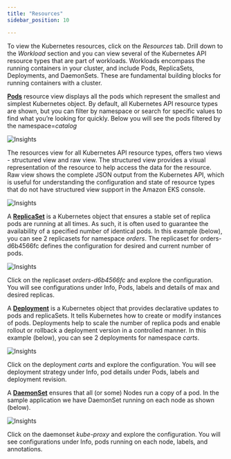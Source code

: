 ```yaml
---
title: "Resources"
sidebar_position: 10

---
```


To view the Kubernetes resources, click on the <i>Resources</i> tab. Drill down to the <i>Workload</i> section and you can view several of the Kubernetes API resource types that are part of workloads. Workloads encompass the running containers in your cluster, and include Pods, ReplicaSets, Deployments, and DaemonSets. These are fundamental building blocks for running containers with a cluster.


<strong>[Pods](https://kubernetes.io/docs/concepts/workloads/pods/)</strong> resource view displays all the pods which represent the smallest and simplest Kubernetes object.
By default, all Kubernetes API resource types are shown, but you can filter by namespace or search for specific values to find what you’re looking for quickly. Below you will see the pods filtered by the namespace=<i>catalog</i>

![Insights](/img/resource-view/filter-pod.jpg)

The resources view for all Kubernetes API resource types, offers two views - structured view and raw view. The structured view provides a visual representation of the resource to help access the data for the resource. Raw view shows the complete JSON output from the Kubernetes API, which is useful for understanding the configuration and state of resource types that do not have structured view support in the Amazon EKS console. 

![Insights](/img/resource-view/pod-detail-structured.jpg)


A <strong>[ReplicaSet](https://kubernetes.io/docs/concepts/workloads/controllers/replicaset/)</strong> is a Kubernetes object that ensures a stable set of replica pods are running at all times. As such, it is often used to guarantee the availability of a specified number of identical pods. In this example (below), you can see 2 replicasets for namespace <i>orders</i>. The replicaset for orders-d6b4566fc defines the configuration for desired and current number of pods.

![Insights](/img/resource-view/replica-set.jpg)

Click on the replicaset <i>orders-d6b4566fc</i> and explore the configuration. You will see configurations under Info, Pods, labels and details of max and desired replicas.

A <strong>[Deployment](https://kubernetes.io/docs/concepts/workloads/controllers/deployment/)</strong> is a Kubernetes object that provides declarative updates to pods and replicaSets. It tells Kubernetes how to create or modify instances of pods. Deployments help to scale the number of replica pods and enable rollout or rollback a deployment version in a controlled manner. In this example (below), you can see 2 deployments for namespace <i>carts</i>.

![Insights](/img/resource-view/deploymentSet.jpg)

Click on the deployment <i>carts</i> and explore the configuration. You will see deployment strategy under Info, pod details under Pods, labels and deployment revision.

A <strong>[DaemonSet](https://kubernetes.io/docs/concepts/workloads/controllers/daemonset/)</strong> ensures that all (or some) Nodes run a copy of a pod. In the sample application we have DaemonSet running on each node as shown (below).

![Insights](/img/resource-view/daemonset.jpg)

Click on the daemonset <i>kube-proxy</i> and explore the configuration. You will see configurations under Info, pods running on each node, labels, and annotations.

